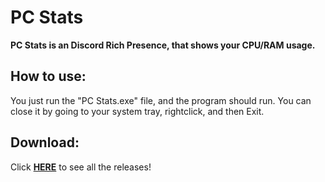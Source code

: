 # PC Stats
**PC Stats is an Discord Rich Presence, that shows your CPU/RAM usage.**

## How to use:  
You just run the "PC Stats.exe" file, and the program should run. You can close it by going to your system tray, rightclick, and then Exit.

## Download:  
Click [**HERE**](https://github.com/j4asper/PC_Stats/releases) to see all the releases!
